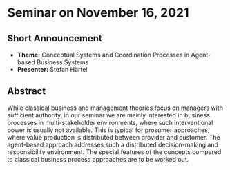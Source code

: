 # Seminar on November 16, 2021

## Short Announcement

* __Theme:__ Conceptual Systems and Coordination Processes in Agent-based
  Business Systems
* __Presenter:__ Stefan Härtel

## Abstract

While classical business and management theories focus on managers with
sufficient authority, in our seminar we are mainly interested in business
processes in multi-stakeholder environments, where such interventional power
is usually not available. This is typical for prosumer approaches, where value
production is distributed between provider and customer. The agent-based
approach addresses such a distributed decision-making and responsibility
environment. The special features of the concepts compared to classical
business process approaches are to be worked out.

